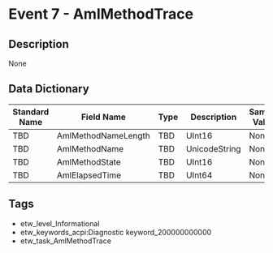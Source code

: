 # Event 7 - AmlMethodTrace

## Description
None

## Data Dictionary
|Standard Name|Field Name|Type|Description|Sample Value|
|---|---|---|---|---|
|TBD|AmlMethodNameLength|TBD|UInt16|None|None|
|TBD|AmlMethodName|TBD|UnicodeString|None|None|
|TBD|AmlMethodState|TBD|UInt16|None|None|
|TBD|AmlElapsedTime|TBD|UInt64|None|None|

## Tags
* etw_level_Informational
* etw_keywords_acpi:Diagnostic keyword_200000000000
* etw_task_AmlMethodTrace